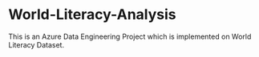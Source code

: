 # World-Literacy-Analysis
This is an Azure Data Engineering Project which is implemented on World Literacy Dataset. 
